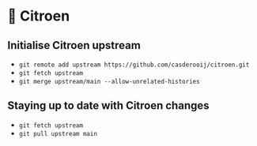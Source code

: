# 🍋 Citroen

## Initialise Citroen upstream
- `git remote add upstream https://github.com/casderooij/citroen.git`
- `git fetch upstream`
- `git merge upstream/main --allow-unrelated-histories`

## Staying up to date with Citroen changes
- `git fetch upstream`
- `git pull upstream main`